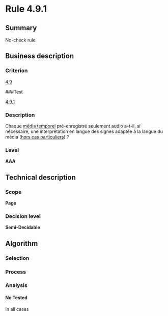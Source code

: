 # Rule 4.9.1

## Summary

No-check rule

## Business description

### Criterion

[4.9](http://references.modernisation.gouv.fr/sites/default/files/RGAA3_RC2-1/referentiel_technique.htm#crit-4-9)

###Test

[4.9.1](http://references.modernisation.gouv.fr/sites/default/files/RGAA3_RC2-1/referentiel_technique.htm#test-4-9-1)

### Description

Chaque <a href="http://references.modernisation.gouv.fr/sites/default/files/RGAA3_RC2-1/glossaire.htm#mMediaTemp">m&eacute;dia temporel</a> pr&eacute;-enregistr&eacute; seulement audio a-t-il, si n&eacute;cessaire, une interpr&eacute;tation en langue des signes adapt&eacute;e &agrave; la langue du m&eacute;dia (<a href="http://references.modernisation.gouv.fr/sites/default/files/RGAA3_RC2-1/cas_particulier.htm#cpCrit4-" title="Cas particuliers pour le crit&egrave;re 4.9">hors cas particuliers</a>) ?

### Level

**AAA**

## Technical description

### Scope

**Page**

### Decision level

**Semi-Decidable**

## Algorithm

### Selection

### Process

### Analysis

#### No Tested 

In all cases

